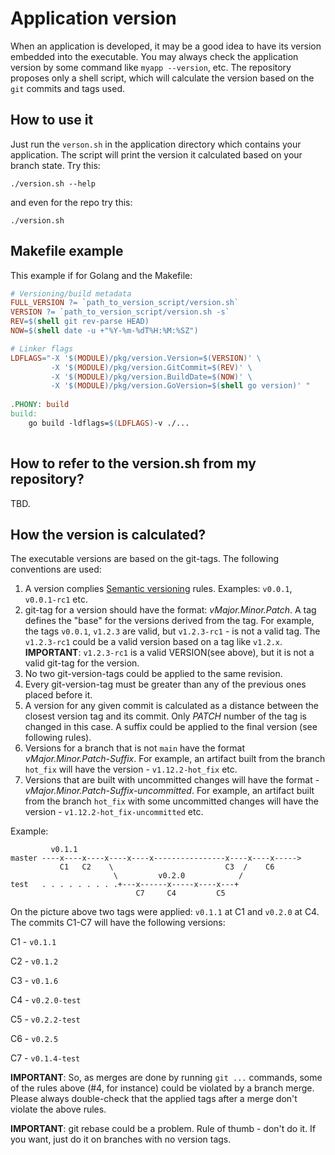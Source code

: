 # Application version
When an application is developed, it may be a good idea to have its version embedded into the executable. You may always check the application version by some command like `myapp --version`, etc. The repository proposes only a shell script, which will calculate the version based on the `git` commits and tags used. 

## How to use it
Just run the `verson.sh` in the application directory which contains your application. The script will print the version it calculated based on your branch state. Try this:

```shell
./version.sh --help
```

and even for the repo try this:
```shell
./version.sh
```

## Makefile example
This example if for Golang and the Makefile:

```makefile
# Versioning/build metadata
FULL_VERSION ?= `path_to_version_script/version.sh`
VERSION ?= `path_to_version_script/version.sh -s`
REV=$(shell git rev-parse HEAD)
NOW=$(shell date -u +"%Y-%m-%dT%H:%M:%SZ")

# Linker flags
LDFLAGS="-X '$(MODULE)/pkg/version.Version=$(VERSION)' \
		 -X '$(MODULE)/pkg/version.GitCommit=$(REV)' \
		 -X '$(MODULE)/pkg/version.BuildDate=$(NOW)' \
		 -X '$(MODULE)/pkg/version.GoVersion=$(shell go version)' "
		 
.PHONY: build
build: 
	go build -ldflags=$(LDFLAGS)-v ./...
	
```

## How to refer to the version.sh from my repository?
TBD.

## How the version is calculated?
The executable versions are based on the git-tags. The following conventions are used:
1. A version complies [Semantic versioning](https://semver.org) rules. Examples: `v0.0.1`, `v0.0.1-rc1` etc.
2. git-tag for a version should have the format: _vMajor.Minor.Patch_. A tag defines the "base" for the versions derived from the tag. For example, the tags `v0.0.1`, `v1.2.3` are valid, but `v1.2.3-rc1` - is not a valid tag. The `v1.2.3-rc1` could be a valid version based on a tag like `v1.2.x`. **IMPORTANT**: `v1.2.3-rc1` is a valid VERSION(see above), but it is not a valid git-tag for the version.
3. No two git-version-tags could be applied to the same revision.
4. Every git-version-tag must be greater than any of the previous ones placed before it.
5. A version for any given commit is calculated as a distance between the closest version tag and its commit. Only _PATCH_ number of the tag is changed in this case. A suffix could be applied to the final version (see following rules).
6. Versions for a branch that is not `main` have the format _vMajor.Minor.Patch-Suffix_. For example, an artifact built from the branch `hot_fix` will have the version - `v1.12.2-hot_fix` etc.
7. Versions that are built with uncommitted changes will have the format - _vMajor.Minor.Patch-Suffix-uncommitted_. For example, an artifact built from the branch `hot_fix` with some uncommitted changes will have the version - `v1.12.2-hot_fix-uncommitted` etc.

Example:
```
         v0.1.1
master ----x----x----x----x----x----------------x----x----x-----> 
           C1   C2    \                         C3  /    C6
                       \         v0.2.0            /
test   . . . . . . . . .+---x------x-----x----x---+  
                            C7     C4         C5
```
On the picture above two tags were applied: `v0.1.1` at C1 and `v0.2.0` at C4. The commits C1-C7 will have the following versions:

C1 - `v0.1.1`

C2 - `v0.1.2`

C3 - `v0.1.6`

C4 - `v0.2.0-test`

C5 - `v0.2.2-test`

C6 - `v0.2.5`

C7 - `v0.1.4-test`

**IMPORTANT**: So, as merges are done by running `git ...` commands, some of the rules above (#4, for instance) could be violated by a branch merge. Please always double-check that the applied tags after a merge don't violate the above rules.

**IMPORTANT**: git rebase could be a problem. Rule of thumb - don't do it. If you want, just do it on branches with no version tags.

